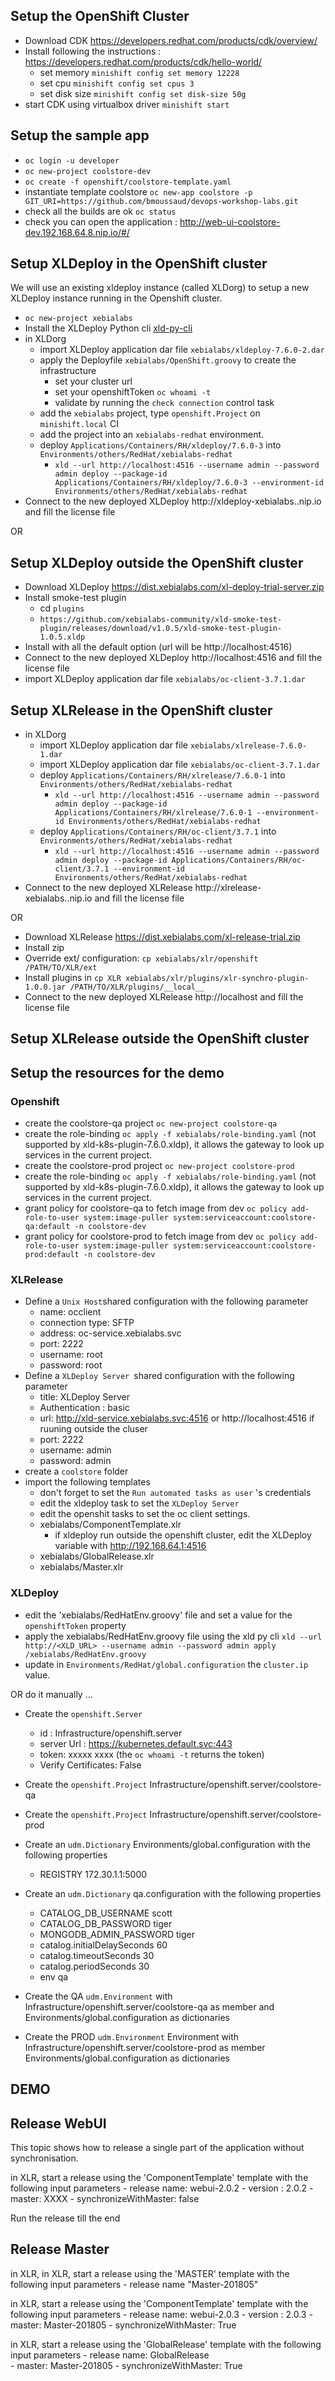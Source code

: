 ## Setup the OpenShift Cluster ##

* Download CDK https://developers.redhat.com/products/cdk/overview/
* Install following the instructions : https://developers.redhat.com/products/cdk/hello-world/
    * set memory `minishift config set memory 12228`
    * set cpu `minishift config set cpus 3` 
    * set disk size `minishift config set disk-size 50g`
* start CDK using virtualbox driver `minishift start`

    
## Setup the sample app ##
* `oc login -u developer` 
* `oc new-project coolstore-dev`
* `oc create -f openshift/coolstore-template.yaml`
* instantiate template coolstore `oc new-app coolstore -p GIT_URI=https://github.com/bmoussaud/devops-workshop-labs.git`   
* check all the builds are ok `oc status`
* check you can open the application : http://web-ui-coolstore-dev.192.168.64.8.nip.io/#/


## Setup XLDeploy in the OpenShift cluster ##
We will use an existing xldeploy instance (called XLDorg) to setup a new XLDeploy instance running in the Openshift cluster.
* `oc new-project xebialabs`
* Install the XLDeploy Python cli [xld-py-cli](https://pypi.python.org/pypi/xld-py-cli) 
* in XLDorg
    * import XLDeploy application dar file `xebialabs/xldeploy-7.6.0-2.dar`
    * apply the Deployfile `xebialabs/OpenShift.groovy` to create the infrastructure
        * set your cluster url
        * set your openshiftToken `oc whoami -t`
        * validate by running the `check connection` control task 
    * add the `xebialabs` project, type `openshift.Project`  on `minishift.local` CI
    * add the project into an `xebialabs-redhat` environment.
    * deploy `Applications/Containers/RH/xldeploy/7.6.0-3` into `Environments/others/RedHat/xebialabs-redhat`
        * `xld --url http://localhost:4516 --username admin --password admin deploy --package-id Applications/Containers/RH/xldeploy/7.6.0-3 --environment-id Environments/others/RedHat/xebialabs-redhat`
* Connect to the new deployed XLDeploy http://xldeploy-xebialabs.<IP-YOUR-CDK-CLUSTER>.nip.io and fill the license file

OR

## Setup XLDeploy outside the OpenShift cluster ##
* Download XLDeploy https://dist.xebialabs.com/xl-deploy-trial-server.zip
* Install smoke-test plugin
    * cd `plugins`
    * `https://github.com/xebialabs-community/xld-smoke-test-plugin/releases/download/v1.0.5/xld-smoke-test-plugin-1.0.5.xldp`
* Install with all the default option (url will be http://localhost:4516)
* Connect to the new deployed XLDeploy http://localhost:4516 and fill the license file
* import XLDeploy application dar file `xebialabs/oc-client-3.7.1.dar`


## Setup XLRelease in the OpenShift cluster ##
* in XLDorg
    * import XLDeploy application dar file `xebialabs/xlrelease-7.6.0-1.dar`
    * import XLDeploy application dar file `xebialabs/oc-client-3.7.1.dar`
    * deploy `Applications/Containers/RH/xlrelease/7.6.0-1` into `Environments/others/RedHat/xebialabs-redhat`
        * `xld --url http://localhost:4516 --username admin --password admin deploy --package-id Applications/Containers/RH/xlrelease/7.6.0-1 --environment-id Environments/others/RedHat/xebialabs-redhat`
    * deploy `Applications/Containers/RH/oc-client/3.7.1` into `Environments/others/RedHat/xebialabs-redhat`
        * `xld --url http://localhost:4516 --username admin --password admin deploy --package-id Applications/Containers/RH/oc-client/3.7.1 --environment-id Environments/others/RedHat/xebialabs-redhat`
* Connect to the new deployed XLRelease http://xlrelease-xebialabs.<IP-YOUR-CDK-CLUSTER>.nip.io and fill the license file

OR

* Download XLRelease https://dist.xebialabs.com/xl-release-trial.zip
* Install zip
* Override ext/ configuration: `cp xebialabs/xlr/openshift /PATH/TO/XLR/ext`
* Install plugins in `cp XLR xebialabs/xlr/plugins/xlr-synchro-plugin-1.0.0.jar /PATH/TO/XLR/plugins/__local__`
* Connect to the new deployed XLRelease http://localhost and fill the license file



## Setup XLRelease outside the OpenShift cluster ##


## Setup the resources for the demo

### Openshift ###

* create the coolstore-qa project `oc new-project coolstore-qa`
* create the role-binding `oc apply -f xebialabs/role-binding.yaml` (not supported by xld-k8s-plugin-7.6.0.xldp), it allows the gateway to look up services in the current project.
* create the coolstore-prod project `oc new-project coolstore-prod`
* create the role-binding `oc apply -f xebialabs/role-binding.yaml` (not supported by xld-k8s-plugin-7.6.0.xldp), it allows the gateway to look up services in the current project.
* grant policy for coolstore-qa to fetch image from dev `oc policy add-role-to-user system:image-puller system:serviceaccount:coolstore-qa:default -n coolstore-dev`
* grant policy for coolstore-prod to fetch image from dev `oc policy add-role-to-user system:image-puller system:serviceaccount:coolstore-prod:default -n coolstore-dev`


### XLRelease ###
* Define a `Unix Host`shared configuration with the following parameter
    * name: occlient
    * connection type: SFTP
    * address: oc-service.xebialabs.svc
    * port: 2222
    * username: root
    * password: root
* Define a `XLDeploy Server `shared configuration with the following parameter
    * title: XLDeploy Server
    * Authentication : basic
    * url: http://xld-service.xebialabs.svc:4516 or http://localhost:4516 if ruuning outside the cluser
    * port: 2222
    * username: admin
    * password: admin   
* create a `coolstore` folder
* import the following templates
    * don't forget to set the `Run automated tasks as user` 's credentials
    * edit the xldeploy task to set the `XLDeploy Server`
    * edit the openshit tasks to set the oc client settings.
    * xebialabs/ComponentTemplate.xlr
        * if xldeploy run outside the openshift cluster, edit the XLDeploy variable with http://192.168.64.1:4516
    * xebialabs/GlobalRelease.xlr
    * xebialabs/Master.xlr
 
    
### XLDeploy ###

* edit the 'xebialabs/RedHatEnv.groovy' file and set a value for the `openshiftToken` property
* apply the xebialabs/RedHatEnv.groovy file using the xld py cli `xld --url http://<XLD_URL> --username admin --password admin apply /xebialabs/RedHatEnv.groovy`
* update in `Environments/RedHat/global.configuration` the `cluster.ip` value. 


OR do it manually ...

* Create the `openshift.Server`
    * id : Infrastructure/openshift.server
    * server Url : https://kubernetes.default.svc:443
    * token: xxxxx xxxx (the `oc whoami -t` returns the token)
    * Verify Certificates: False
* Create the `openshift.Project` Infrastructure/openshift.server/coolstore-qa
* Create the `openshift.Project` Infrastructure/openshift.server/coolstore-prod
* Create an `udm.Dictionary` Environments/global.configuration with the following properties
    * REGISTRY 172.30.1.1:5000
* Create an `udm.Dictionary` qa.configuration with the following properties
    * CATALOG_DB_USERNAME scott
    * CATALOG_DB_PASSWORD tiger
    * MONGODB_ADMIN_PASSWORD tiger
    * catalog.initialDelaySeconds 60
    * catalog.timeoutSeconds 30
    * catalog.periodSeconds 30
    * env qa
    

* Create the QA `udm.Environment` with Infrastructure/openshift.server/coolstore-qa as member and Environments/global.configuration as dictionaries
* Create the PROD `udm.Environment` Environment with Infrastructure/openshift.server/coolstore-prod as member Environments/global.configuration as dictionaries


## DEMO ##

## Release WebUI

This topic shows how to release a single part of the application without synchronisation.

in XLR, start a release using the 'ComponentTemplate' template with the following input parameters
    - release name: webui-2.0.2
    - version : 2.0.2
    - master: XXXX
    - synchronizeWithMaster: false
    
Run the release till the end


## Release Master

in XLR, in XLR, start a release using the 'MASTER' template with the following input parameters 
    - release name "Master-201805"
    

in XLR, start a release using the 'ComponentTemplate' template with the following input parameters
    - release name: webui-2.0.3
    - version : 2.0.3
    - master: Master-201805
    - synchronizeWithMaster: True

in XLR, start a release using the 'GlobalRelease' template with the following input parameters
    - release name: GlobalRelease    
    - master: Master-201805
    - synchronizeWithMaster: True
    







